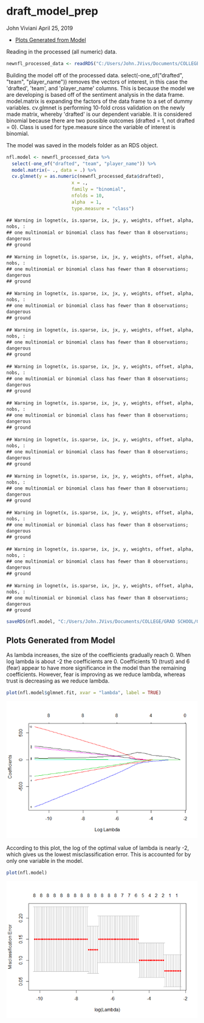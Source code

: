 draft\_model\_prep
================
John Viviani
April 25, 2019

-   [Plots Generated from Model](#plots-generated-from-model)

Reading in the processed (all numeric) data.

``` r
newnfl_processed_data <- readRDS("C:/Users/John.JVivs/Documents/COLLEGE/GRAD SCHOOL/GDAT510/JohnV_FinalProject/data/processed/newnfl_processed_data.rds")
```

Building the model off of the processed data. select(-one\_of("drafted", "team", "player\_name")) removes the vectors of interest, in this case the 'drafted', 'team', and 'player\_name' columns. This is because the model we are developing is based off of the sentiment analysis in the data frame. model.matrix is expanding the factors of the data frame to a set of dummy variables. cv.glmnet is performing 10-fold cross validation on the newly made matrix, whereby 'drafted' is our dependent variable. It is considered binomial because there are two possible outcomes (drafted = 1, not drafted = 0). Class is used for type.measure since the variable of interest is binomial.

The model was saved in the models folder as an RDS object.

``` r
nfl.model <- newnfl_processed_data %>% 
  select(-one_of("drafted", "team", "player_name")) %>% 
  model.matrix(~ ., data = .) %>% 
  cv.glmnet(y = as.numeric(newnfl_processed_data$drafted), 
                        x = ., 
                        family = "binomial",
                        nfolds = 10,
                        alpha  = 1, 
                        type.measure = "class")
```

    ## Warning in lognet(x, is.sparse, ix, jx, y, weights, offset, alpha, nobs, :
    ## one multinomial or binomial class has fewer than 8 observations; dangerous
    ## ground

    ## Warning in lognet(x, is.sparse, ix, jx, y, weights, offset, alpha, nobs, :
    ## one multinomial or binomial class has fewer than 8 observations; dangerous
    ## ground

    ## Warning in lognet(x, is.sparse, ix, jx, y, weights, offset, alpha, nobs, :
    ## one multinomial or binomial class has fewer than 8 observations; dangerous
    ## ground

    ## Warning in lognet(x, is.sparse, ix, jx, y, weights, offset, alpha, nobs, :
    ## one multinomial or binomial class has fewer than 8 observations; dangerous
    ## ground

    ## Warning in lognet(x, is.sparse, ix, jx, y, weights, offset, alpha, nobs, :
    ## one multinomial or binomial class has fewer than 8 observations; dangerous
    ## ground

    ## Warning in lognet(x, is.sparse, ix, jx, y, weights, offset, alpha, nobs, :
    ## one multinomial or binomial class has fewer than 8 observations; dangerous
    ## ground

    ## Warning in lognet(x, is.sparse, ix, jx, y, weights, offset, alpha, nobs, :
    ## one multinomial or binomial class has fewer than 8 observations; dangerous
    ## ground

    ## Warning in lognet(x, is.sparse, ix, jx, y, weights, offset, alpha, nobs, :
    ## one multinomial or binomial class has fewer than 8 observations; dangerous
    ## ground

    ## Warning in lognet(x, is.sparse, ix, jx, y, weights, offset, alpha, nobs, :
    ## one multinomial or binomial class has fewer than 8 observations; dangerous
    ## ground

    ## Warning in lognet(x, is.sparse, ix, jx, y, weights, offset, alpha, nobs, :
    ## one multinomial or binomial class has fewer than 8 observations; dangerous
    ## ground

    ## Warning in lognet(x, is.sparse, ix, jx, y, weights, offset, alpha, nobs, :
    ## one multinomial or binomial class has fewer than 8 observations; dangerous
    ## ground

``` r
saveRDS(nfl.model, "C:/Users/John.JVivs/Documents/COLLEGE/GRAD SCHOOL/GDAT510/JohnV_FinalProject/data/models/nfl.model.rds")
```

Plots Generated from Model
--------------------------

As lambda increases, the size of the coefficients gradually reach 0. When log lambda is about -2 the coefficients are 0. Coefficients 10 (trust) and 6 (fear) appear to have more significance in the model than the remaining coefficients. However, fear is improving as we reduce lambda, whereas trust is decreasing as we reduce lambda.

``` r
plot(nfl.model$glmnet.fit, xvar = "lambda", label = TRUE)
```

![](nfl_model_dev_files/figure-markdown_github/unnamed-chunk-3-1.png)

According to this plot, the log of the optimal value of lambda is nearly -2, which gives us the lowest misclassification error. This is accounted for by only one variable in the model.

``` r
plot(nfl.model)
```

![](nfl_model_dev_files/figure-markdown_github/unnamed-chunk-4-1.png)
